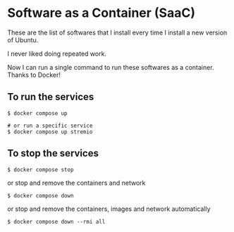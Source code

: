 # Software as a Container (SaaC)

These are the list of softwares that I install every time I install a new version of Ubuntu.

I never liked doing repeated work.

Now I can run a single command to run these softwares as a container. Thanks to Docker!

## To run the services
```shell
$ docker compose up

# or run a specific service
$ docker compose up stremio
```

## To stop the services
```shell
$ docker compose stop
```

or stop and remove the containers and network

```shell
$ docker compose down
```

or stop and remove the containers, images and network automatically

```shell
$ docker compose down --rmi all
```

